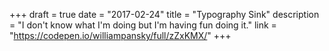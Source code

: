+++
draft = true
date = "2017-02-24"
title = "Typography Sink"
description = "I don't know what I'm doing but I'm having fun doing it."
link = "https://codepen.io/williampansky/full/zZxKMX/"
+++

